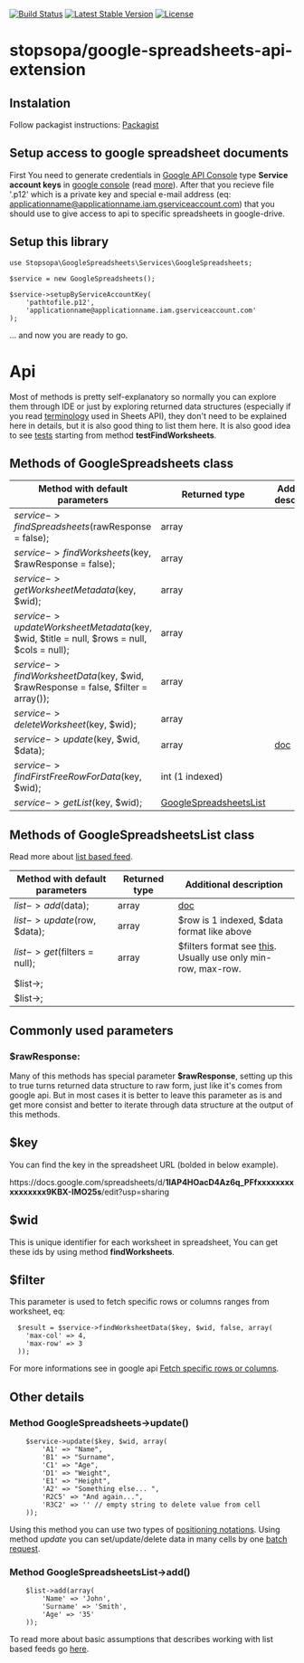 [![Build Status](https://travis-ci.org/stopsopa/google-spreadsheets-api-extension.svg?branch=master)](https://travis-ci.org/stopsopa/google-spreadsheets-api-extension)
[![Latest Stable Version](https://poser.pugx.org/stopsopa/google-spreadsheets-api-extension/v/stable)](https://packagist.org/packages/stopsopa/google-spreadsheets-api-extension)
[![License](https://poser.pugx.org/stopsopa/google-spreadsheets-api-extension/license)](https://packagist.org/packages/stopsopa/google-spreadsheets-api-extension)


# stopsopa/google-spreadsheets-api-extension

## Instalation

Follow packagist instructions: [Packagist](https://packagist.org/packages/stopsopa/google-spreadsheets-api-extension
)

## Setup access to google spreadsheet documents

First You need to generate credentials in [Google API Console](https://console.developers.google.com) type **Service account keys** in [google console](https://console.developers.google.com) (read [more](https://support.google.com/cloud/answer/6158849?hl=en#serviceaccounts)). After that you recieve file '.p12' which is a private key and special e-mail address (eq: applicationname@applicationname.iam.gserviceaccount.com) that you should use to give access to api to specific spreadsheets in google-drive.

## Setup this library

```
use Stopsopa\GoogleSpreadsheets\Services\GoogleSpreadsheets;

$service = new GoogleSpreadsheets();

$service->setupByServiceAccountKey(
    'pathtofile.p12', 
    'applicationname@applicationname.iam.gserviceaccount.com'
);
```

... and now you are ready to go.

# Api 

Most of methods is pretty self-explanatory so normally you can explore them through IDE or just by exploring returned data structures (especially if you read [terminology](https://developers.google.com/google-apps/spreadsheets/#terminology_used_in_this_guide) used in Sheets API), they don't need to be explained here in details, but it is also good thing to list them here. It is also good idea to see [tests](https://github.com/stopsopa/google-spreadsheets-api-extension/blob/master/Tests/GoogleSpreadsheetsTest.php) starting from method **testFindWorksheets**.


## Methods of GoogleSpreadsheets class

Method with default parameters | Returned type | Additional description
------------------------------ | ------------- | ----------------------
$service->findSpreadsheets($rawResponse = false); | array | 
$service->findWorksheets($key, $rawResponse = false); | array | 
$service->getWorksheetMetadata($key, $wid); | array |  
$service->updateWorksheetMetadata($key, $wid, $title = null, $rows = null, $cols = null); | array | 
$service->findWorksheetData($key, $wid, $rawResponse = false, $filter = array()); | array | 
$service->deleteWorksheet($key, $wid); | array | 
$service->update($key, $wid, $data); | array | [doc](https://github.com/stopsopa/google-spreadsheets-api-extension#method-googlespreadsheets-update)
$service->findFirstFreeRowForData($key, $wid); | int (1 indexed) | 
$service->getList($key, $wid); |  [GoogleSpreadsheetsList](https://github.com/stopsopa/google-spreadsheets-api-extension/blob/master/Services/GoogleSpreadsheetsList.php) | 

## Methods of GoogleSpreadsheetsList class

Read more about [list based feed](https://developers.google.com/google-apps/spreadsheets/data#work_with_list-based_feeds).

Method with default parameters | Returned type | Additional description
------------------------------ | ------------- | -----------------------
$list->add($data); | array | [doc](https://github.com/stopsopa/google-spreadsheets-api-extension/blob/master/README.md#method-googlespreadsheetslist-add)
$list->update($row, $data); | array | $row is 1 indexed, $data format like above
$list->get($filters = null); | array | $filters format see [this](https://github.com/stopsopa/google-spreadsheets-api-extension#filter). <br />Usually use only min-row, max-row.
$list->; |
$list->; |


## Commonly used parameters

### $rawResponse:

Many of this methods has special parameter **$rawResponse**, setting up this to true turns returned data structure to raw form, just like it's comes from google api. But in most cases it is better to leave this parameter as is and get more consist and better to iterate through data structure at the output of this methods. 

## $key

You can find the key in the spreadsheet URL (bolded in below example).

https<b></b>://docs.google.com/spreadsheets/d/**1IAP4HOacD4Az6q_PFfxxxxxxxxxxxxxxxx9KBX-IMO25s**/edit?usp=sharing

## $wid

This is unique identifier for each worksheet in spreadsheet, You can get these ids by using method **findWorksheets**.

## $filter 

This parameter is used to fetch specific rows or columns ranges from worksheet, eq:

    
      $result = $service->findWorksheetData($key, $wid, false, array(
        'max-col' => 4,
        'max-row' => 3
      ));
      
For more informations see in google api [Fetch specific rows or columns](https://developers.google.com/google-apps/spreadsheets/data#fetch_specific_rows_or_columns).

## Other details

### Method GoogleSpreadsheets->update()

        $service->update($key, $wid, array(
            'A1' => "Name",
            'B1' => "Surname",
            'C1' => "Age",
            'D1' => "Weight",
            'E1' => "Height",
            'A2' => "Something else... ",
            'R2C5' => "And again...",
            'R3C2' => '' // empty string to delete value from cell
        ));
        
Using this method you can use two types of [positioning notations](https://developers.google.com/google-apps/spreadsheets/data#work_with_cell-based_feeds). Using method *update* you can set/update/delete data in many cells by one [batch request](https://developers.google.com/google-apps/spreadsheets/data#update_multiple_cells_with_a_batch_request).       

### Method GoogleSpreadsheetsList->add()

        $list->add(array(
            'Name' => 'John',
            'Surname' => 'Smith',
            'Age' => '35'
        ));
        
To read more about basic assumptions that describes working with list based feeds go [here](https://developers.google.com/google-apps/spreadsheets/data#work_with_list-based_feeds).

    
    














